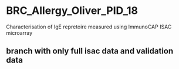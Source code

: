 # BRC_Allergy_Oliver_PID_18
Characterisation of IgE repretoire measured using ImmunoCAP ISAC microarray

## branch with only full isac data and validation data  
